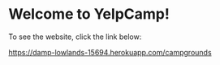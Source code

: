 <h1>Welcome to YelpCamp!</h1>

<p>To see the website, click the link below:</p>
<a href="https://damp-lowlands-15694.herokuapp.com/campgrounds">https://damp-lowlands-15694.herokuapp.com/campgrounds</a>
